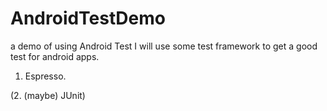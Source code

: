 # AndroidTestDemo
a demo of using Android Test
I will use some test framework to get a good test for android apps.

1. Espresso. 

(2. (maybe) JUnit)
